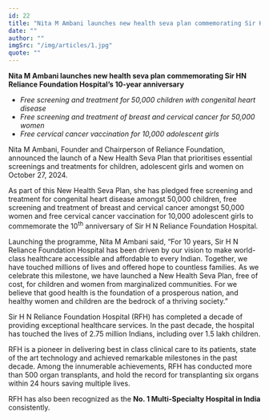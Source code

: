 ```yaml
---
id: 22
title: "Nita M Ambani launches new health seva plan commemorating Sir HN Reliance Foundation Hospital’s 10-year anniversary"
date: ""
author: ""
imgSrc: "/img/articles/1.jpg"
quote: ""
---
```


**Nita M Ambani launches new health seva plan**
**commemorating Sir HN Reliance Foundation Hospital’s 10-year anniversary**

- _Free screening and treatment for 50,000 children with congenital heart disease_
- _Free screening and treatment of breast and cervical cancer for 50,000 women_  
- _Free cervical cancer vaccination for 10,000 adolescent girls_

  
Nita M Ambani, Founder and Chairperson of Reliance Foundation, announced the launch of a New Health Seva Plan that prioritises essential screenings and treatments for children, adolescent girls and women on October 27, 2024.

As part of this New Health Seva Plan, she has pledged free screening and treatment for congenital heart disease amongst 50,000 children, free screening and treatment of breast and cervical cancer amongst 50,000 women and free cervical cancer vaccination for 10,000 adolescent girls to commemorate the 10<sup>th</sup> anniversary of Sir H N Reliance Foundation Hospital.

Launching the programme, Nita M Ambani said, “For 10 years, Sir H N Reliance Foundation Hospital has been driven by our vision to make world-class healthcare accessible and affordable to every Indian. Together, we have touched millions of lives and offered hope to countless families. As we celebrate this milestone, we have launched a New Health Seva Plan, free of cost, for children and women from marginalized communities. For we believe that good health is the foundation of a prosperous nation, and healthy women and children are the bedrock of a thriving society.”

Sir H N Reliance Foundation Hospital (RFH) has completed a decade of providing exceptional healthcare services. In the past decade, the hospital has touched the lives of 2.75 million Indians, including over 1.5 lakh children.  

RFH is a pioneer in delivering best in class clinical care to its patients, state of the art technology and achieved remarkable milestones in the past decade. Among the innumerable achievements, RFH has conducted more than 500 organ transplants, and hold the record for transplanting six organs within 24 hours saving multiple lives.  

RFH has also been recognized as the **No. 1 Multi-Specialty Hospital in India** consistently.

